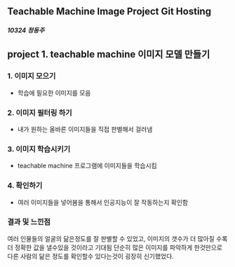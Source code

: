 ## Teachable Machine Image Project Git Hosting

##### 10324 정동주


## project 1. teachable machine 이미지 모델 만들기

### 1. 이미지 모으기
+ 학습에 필요한 이미지를 모음

### 2. 이미지 필터링 하기
+ 내가 원하는 올바른 이미지들을 직접 판별해서 걸러냄

### 3. 이미지 학습시키기
+ teachable machine 프로그램에 이미지들을 학습시킴

### 4. 확인하기
+ 여러 이미지들을 넣어봄을 통해서 인공지능이 잘 작동하는지 확인함

### 결과 및 느낀점
 여러 인물들의 얼굴의 닮은정도를 잘 판별할 수 있었고, 이미지의 갯수가 더 많아질 수록 더 정확한 값을 낼수있을 것이라고 기대됨
 단순히 많은 이미지를 파악하게 한것만으로 다른 사람의 닮은 정도를 확인할수 있다는것이 굉장히 신기했었다.


